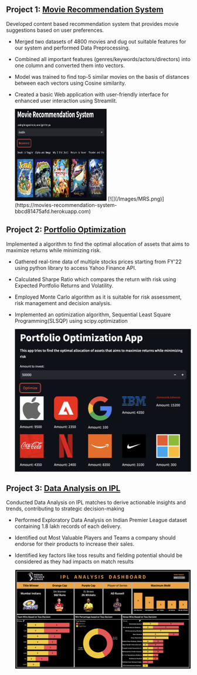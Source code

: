 ## Project 1: [Movie Recommendation System](https://github.com/VIDIT-9/Recommender-System-TMDB-dataset)
Developed content based recommendation system that provides movie suggestions based on user preferences.
* Merged two datasets of 4800 movies and dug out suitable features for our system and performed Data Preprocessing.
* Combined all important features (genres/keywords/actors/directors) into one column and converted them into vectors.
* Model was trained to find top-5 similar movies on the basis of distances between each vectors using Cosine similarity.
* Created a basic Web application with user-friendly interface for enhanced user interaction using Streamlit.


  <img src = "https://github.com/VIDIT-9/Vidit_Portfolio/blob/main/Images/MRS.png" width="250" height="250" />
  [![](/Images/MRS.png)](https://movies-recommendation-system-bbcd81475afd.herokuapp.com)



## Project 2: [Portfolio Optimization](https://github.com/VIDIT-9/Portfolio-Optimization)
Implemented a algorithm to find the optimal allocation of assets that aims to maximize returns while minimizing risk.
* Gathered real-time data of multiple stocks prices starting from FY'22 using python library to access Yahoo Finance API.
* Calculated Sharpe Ratio which compares the return with risk using Expected Portfolio Returns and Volatility.
* Employed Monte Carlo algorithm as it is suitable for risk assessment, risk management and decision analysis.
* Implemented an optimization algorithm, Sequential Least Square Programming(SLSQP) using scipy.optimization


  [![](/Images/Portfolio.png)](https://portfolio-optomization-605bcecc5cc2.herokuapp.com/)



## Project 3: [Data Analysis on IPL](https://public.tableau.com/app/profile/vidit.jain3529/viz/IPLAnalysis_16968349285830/IPLANALYSISDASHBOARD)
Conducted Data Analysis on IPL matches to derive actionable insights and trends, contributing to strategic decision-making
* Performed Exploratory Data Analysis on Indian Premier League dataset containing 1.8 lakh records of each delivery.
* Identified out Most Valuable Players and Teams a company should endorse for their products to increase their sales.
* Identified key factors like toss results and fielding potential should be considered as they had impacts on match results


  [![](/Images/IPL.png)](https://public.tableau.com/app/profile/vidit.jain3529/viz/IPLAnalysis_16968349285830/IPLANALYSISDASHBOARD?publish=yes)
